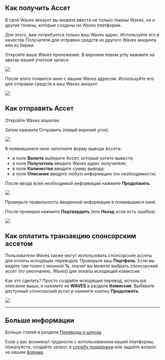 ## Как получить Ассет

В свой Waves аккаунт вы можете ввести не только токены Waves, но и другие токены, которые созданы на Waves платформе.

Для этого, вам потребуется только ваш Waves адрес. Используйте его в качестве Получателя для отправки средств из другого Waves аккаунта или из биржи.

Откройте ваше Waves приложение. В верхнем левом углу нажмите на аватар вашей учетной записи.

![](/_assets/asset_transfers_05.png)

После этого появится окно с вашим Waves адресом. Используйте его для отправки средств в ваш Waves аккаунт.

![](/_assets/asset_transfers_06.png)

## Как отправить Ассет

Откройте Waves кошелек.

Затем нажмите Отправить (левый верхний угол).

![](/_assets/asset_transfers_01.png)

В появившемся окне заполните форму вывода Ассета:

- в поле **Валюта** выберите Ассет, который хотите вывести;
- в поле **Получатель** введите Waves адрес получателя;
- в поле **Количество** введите сумму вывода;
- в поле **Описание** введите любую информацию (по необходимости).

После ввода всей необходимой информации нажмите **Продолжить**.

![](/_assets/asset_transfers_02.png)

Проверьте правильность введенной информации в появившемся окне.

После проверки нажмите **Подтвердить** (или **Назад** если есть ошибка).

![](/_assets/asset_transfers_03.png)

## Как оплатить транзакцию спонсорским ассетом

Пользователи Waves также могут использовать спонсорские ассеты для оплаты исходящих переводов. Проверьте ваш **Портфель**. Если вы видите там токен с иконкой **%**, значит вы можете выбрать спонсорский ассет (по умолчанию, Waves) для оплаты исходящей комиссии.

Как это сделать? Просто создайте исходящий перевод, используя описание выше, и нажмите на **WAVES** в разделе **Комиссия**.
Выберите доступный спонсорский ассет и нажмите кнопку **Продолжить**.

![](/_assets/transaction_fee.png)

___

## Больше информации

Больше статей в разделе [Переводы и шлюзы](/waves-client/wallet-management.md)

Если у вас возникнут трудности с использованием нашей платформы, пожалуйста, создайте запрос в [службу поддержки](https://support.wavesplatform.com/) или задайте вопрос на нашем [форуме](https://forum.wavesplatform.com/).
